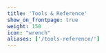 ```yaml
---
title: 'Tools & Reference'
show_on_frontpage: true
weight: 150
icon: "wrench"
aliases: ['/tools-reference/']
---
```


